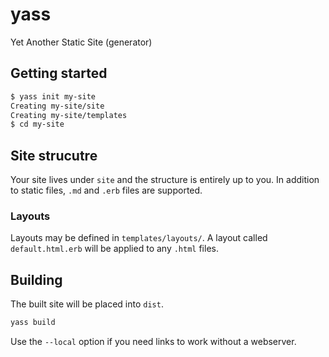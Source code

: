# yass

Yet Another Static Site (generator)

## Getting started

```bash
$ yass init my-site
Creating my-site/site
Creating my-site/templates
$ cd my-site
```

## Site strucutre

Your site lives under `site` and the structure is entirely up to you. In addition to static files, `.md` and `.erb` files are supported.

### Layouts

Layouts may be defined in `templates/layouts/`. A layout called `default.html.erb` will be applied to any `.html` files.

## Building

The built site will be placed into `dist`.

```bash
yass build
```

Use the `--local` option if you need links to work without a webserver.
